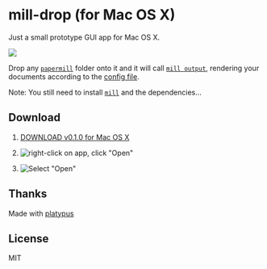 # mill-drop (for Mac OS X)

Just a small prototype GUI app for Mac OS X.

![](http://papermill.github.io/mill-drop-osx/images/mill-drop-screenshot-1.png)

Drop any [`papermill`](https://github.com/papermill/documentation) folder onto it and it will call [`mill output`](https://github.com/papermill/mill), rendering your documents according to the [config file](https://github.com/papermill/mill#project-configuration-papermilljson).

Note: You still need to install [`mill`](https://github.com/papermill/mill) and the dependencies…


## Download

1. [DOWNLOAD v0.1.0 for Mac OS X](http://papermill.github.io/mill-drop-osx/builds/mill-drop.app-v0.1.0.zip)

2. ![right-click on app, click "Open"](http://papermill.github.io/mill-drop-osx/images/howto-open-1.png)

3. ![Select "Open"](http://papermill.github.io/mill-drop-osx/images/howto-open-2.png)


## Thanks
  
Made with [platypus](http://sveinbjorn.org/platypus)

## License

MIT
